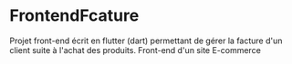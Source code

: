 # FrontendFcature
Projet front-end écrit en flutter (dart) permettant  de gérer la facture d'un client suite à l'achat des produits. Front-end d'un site E-commerce
